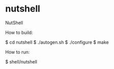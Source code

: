 # nutshell
NutShell

How to build:

$ cd nutshell
$ ./autogen.sh
$ ./configure
$ make


How to run:

$ shell/nutshell

